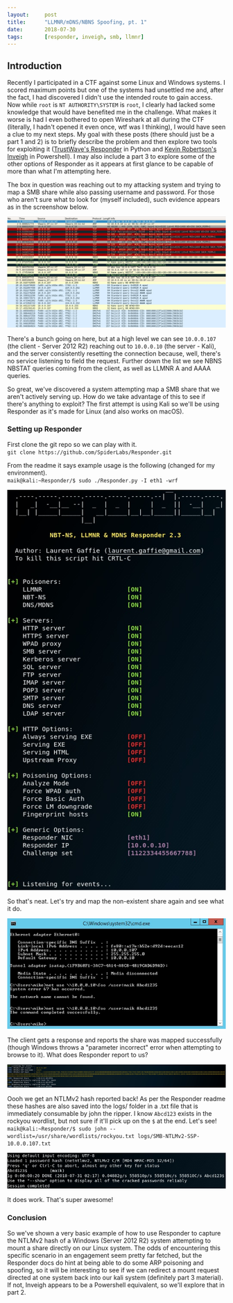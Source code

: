 ```yaml
---
layout:     post
title:      "LLMNR/mDNS/NBNS Spoofing, pt. 1"
date:       2018-07-30
tags:       [responder, inveigh, smb, llmnr]
---
```

## Introduction
Recently I participated in a CTF against some Linux and Windows systems.  I scored maximum points but one of the systems had unsettled me and, after the fact, I had discovered I didn't use the intended route to gain access.  Now while `root` is `NT AUTHORITY\SYSTEM` is `root`, I clearly had lacked some knowledge that would have benefited me in the challenge.  What makes it worse is had I even bothered to open Wireshark at all during the CTF (literally, I hadn't opened it even once, wtf was I thinking), I would have seen a clue to my next steps.  My goal with these posts (there should just be a part 1 and 2) is to briefly describe the problem and then explore two tools for exploiting it ([TrustWave's Responder](https://github.com/SpiderLabs/Responder) in Python and [Kevin Robertson's Inveigh](https://github.com/Kevin-Robertson/Inveigh) in Powershell).  I may also include a part 3 to explore some of the other options of Responder as it appears at first glance to be capable of more than what I'm attempting here.
  
The box in question was reaching out to my attacking system and trying to map a SMB share while also passing username and password.  For those who aren't sure what to look for (myself included), such evidence appears as in the screenshow below.  
  
![Wireshark capture of SMB session attempt](/img/wireshark-smb-session.jpg)
  
There's a bunch going on here, but at a high level we can see `10.0.0.107` (the client - Server 2012 R2) reaching out to `10.0.0.10` (the server - Kali), and the server consistently resetting the connection because, well, there's no service listening to field the request.  Further down the list we see NBNS NBSTAT queries coming from the client, as well as LLMNR A and AAAA queries.
  
So great, we've discovered a system attempting map a SMB share that we aren't actively serving up.  How do we take advantage of this to see if there's anything to exploit?  The first attempt is using Kali so we'll be using Responder as it's made for Linux (and also works on macOS).
  
### Setting up Responder
First clone the git repo so we can play with it.  
`git clone https://github.com/SpiderLabs/Responder.git`
  
From the readme it says example usage is the following (changed for my environment).  
`maik@kali:~Responder/$ sudo ./Responder.py -I eth1 -wrf`

![Responder default run](/img/responder-default-run.jpg)  
  
So that's neat.  Let's try and map the non-existent share again and see what it do.

![Client attmepting to map share](/img/windows-map-share.jpg)  
  
The client gets a response and reports the share was mapped successfully (though Windows throws a "parameter incorrect" error when attempting to browse to it).  What does Responder report to us?

![Responder captured hash](/img/responder-captured-hash.jpg)
  
Oooh we get an NTLMv2 hash reported back!  As per the Responder readme these hashes are also saved into the logs/ folder in a .txt file that is immediately consumable by john the ripper.  I know `Abcd123` exists in the rockyou wordlist, but not sure if it'll pick up on the `$` at the end.  Let's see!  
`maik@kali:~Responder/$ sudo john --wordlist=/usr/share/wordlists/rockyou.txt logs/SMB-NTLMv2-SSP-10.0.0.107.txt`
  
![John cracked hash](/img/john-cracked-hash.jpg)
  
It does work.  That's super awesome!
  
### Conclusion
So we've shown a very basic example of how to use Responder to capture the NTLMv2 hash of a Windows (Server 2012 R2) system attempting to mount a share directly on our Linux system.  The odds of encountering this specific scenario in an engagement seem pretty far fetched, but the Responder docs do hint at being able to do some ARP poisoning and spoofing, so it will be interesting to see if we can redirect a mount request directed at one system back into our kali system (definitely part 3 material).  If not, Inveigh appears to be a Powershell equivalent, so we'll explore that in part 2.

